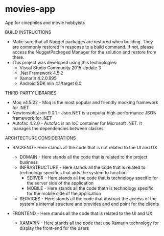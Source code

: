 # movies-app
App for cinephiles and movie hobbyists

BUILD INSTRUCTIONS
* Make sure that all Nugget packages are restored when building. They are commonly restored in response to a build command.
If not, please access the NuggetPackeged Manager for the solution and restore from there.
* This project was developed using this technologies:
	- Visual Studio Community 2015 Update 3
	- .Net Framework 4.5.2
	- Xamarin 4.2.0.695
	- Android SDK min 4.1/target 6.0
	
THIRD-PARTY LIBRARIES
* Moq v4.5.22 - Moq is the most popular and friendly mocking framework for .NET
* Newtonsoft.Json 9.0.1 - Json.NET is a popular high-performance JSON framework for .NET
* Autofac 4.2.0 - Autofac is an IoC container for Microsoft .NET. It manages the dependencies between classes.

ARCHTECTURE CONSIDERATIONS
* BACKEND - Here stands all the code that is not related to the UI and UX
	* DOMAIN - Here stands all the code that is related to the project business
	* INFRASTRUCTURE - Here stands all the code that is related to technology specifics that aids the system fo function
		* SERVER - Here stands all the code that is technology specific for the server side of the application
		* MOBILE - Here stands all the code thath is technology specific for the mobile side of the application
	* SERVICES - Here stands all the code that abstract the access of the system´s internal structure and provides and end point for the clients
	
* FRONTEND - Here stands all the code that is related to the UI and UX
	* XAMARIN - Here stands all the code that use Xamarin technology for display the front-end for the users